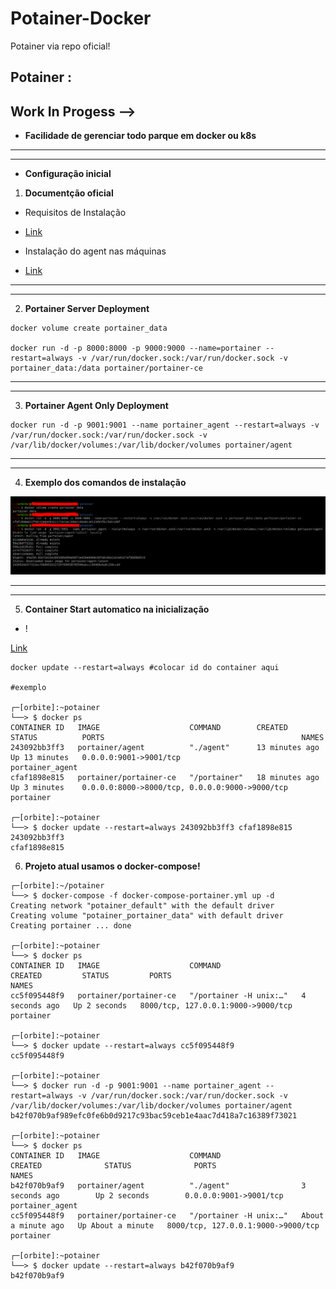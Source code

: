 # Potainer-Docker
Potainer via repo oficial!

## Potainer :
## Work In Progess -->

* __Facilidade de gerenciar todo parque em docker ou k8s__
---

---
* __Configuração inicial__ 

1. __Documentção oficial__

 * Requisitos de Instalação
  - [Link](https://documentation.portainer.io/v2.0/deploy/requirements/)

 * Instalação do agent nas máquinas
  - [Link](https://documentation.portainer.io/v2.0/deploy/ceinstalldocker/) 

---

---  

2. __Portainer Server Deployment__  

  ```
  docker volume create portainer_data

  docker run -d -p 8000:8000 -p 9000:9000 --name=portainer --restart=always -v /var/run/docker.sock:/var/run/docker.sock -v portainer_data:/data portainer/portainer-ce

  ```
---

---

3. __Portainer Agent Only Deployment__
  ```
  docker run -d -p 9001:9001 --name portainer_agent --restart=always -v /var/run/docker.sock:/var/run/docker.sock -v /var/lib/docker/volumes:/var/lib/docker/volumes portainer/agent
  
  ```
---

---

4. __Exemplo dos comandos de instalação__

![potainer_install](image/potainer_install.png)

---

---

5. __Container Start automatico na inicialização__

 * ! 

[Link](https://www.youtube.com/watch?v=GWq86TF2jss&t=1398s)

```
docker update --restart=always #colocar id do container aqui

#exemplo

┌─[orbite]:~potainer
└──> $ docker ps
CONTAINER ID   IMAGE                    COMMAND        CREATED          STATUS          PORTS                                            NAMES
243092bb3ff3   portainer/agent          "./agent"      13 minutes ago   Up 13 minutes   0.0.0.0:9001->9001/tcp                           portainer_agent
cfaf1898e815   portainer/portainer-ce   "/portainer"   18 minutes ago   Up 3 minutes    0.0.0.0:8000->8000/tcp, 0.0.0.0:9000->9000/tcp   portainer

┌─[orbite]:~potainer
└──> $ docker update --restart=always 243092bb3ff3 cfaf1898e815
243092bb3ff3
cfaf1898e815

```

6. __Projeto atual usamos o docker-compose!__

```
┌─[orbite]:~/potainer
└──> $ docker-compose -f docker-compose-portainer.yml up -d
Creating network "potainer_default" with the default driver
Creating volume "potainer_portainer_data" with default driver
Creating portainer ... done

┌─[orbite]:~potainer
└──> $ docker ps
CONTAINER ID   IMAGE                    COMMAND                  CREATED         STATUS         PORTS                                NAMES
cc5f095448f9   portainer/portainer-ce   "/portainer -H unix:…"   4 seconds ago   Up 2 seconds   8000/tcp, 127.0.0.1:9000->9000/tcp   portainer

┌─[orbite]:~potainer
└──> $ docker update --restart=always cc5f095448f9
cc5f095448f9

┌─[orbite]:~potainer
└──> $ docker run -d -p 9001:9001 --name portainer_agent --restart=always -v /var/run/docker.sock:/var/run/docker.sock -v /var/lib/docker/volumes:/var/lib/docker/volumes portainer/agent
b42f070b9af989efc0fe6b0d9217c93bac59ceb1e4aac7d418a7c16389f73021

┌─[orbite]:~potainer
└──> $ docker ps
CONTAINER ID   IMAGE                    COMMAND                  CREATED              STATUS              PORTS                                NAMES
b42f070b9af9   portainer/agent          "./agent"                3 seconds ago        Up 2 seconds        0.0.0.0:9001->9001/tcp               portainer_agent
cc5f095448f9   portainer/portainer-ce   "/portainer -H unix:…"   About a minute ago   Up About a minute   8000/tcp, 127.0.0.1:9000->9000/tcp   portainer

┌─[orbite]:~potainer
└──> $ docker update --restart=always b42f070b9af9
b42f070b9af9

```
